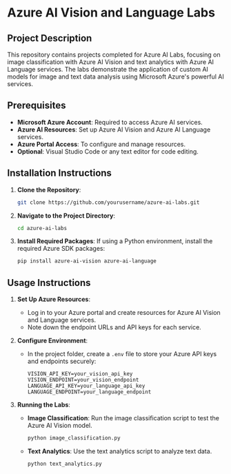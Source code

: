 # Azure AI Vision and Language Labs

## Project Description
This repository contains projects completed for Azure AI Labs, focusing on image classification with Azure AI Vision and text analytics with Azure AI Language services. The labs demonstrate the application of custom AI models for image and text data analysis using Microsoft Azure's powerful AI services.

## Prerequisites
- **Microsoft Azure Account**: Required to access Azure AI services.
- **Azure AI Resources**: Set up Azure AI Vision and Azure AI Language services.
- **Azure Portal Access**: To configure and manage resources.
- **Optional**: Visual Studio Code or any text editor for code editing.

## Installation Instructions
1. **Clone the Repository**:
   ```bash
   git clone https://github.com/yourusername/azure-ai-labs.git
   ```
2. **Navigate to the Project Directory**:
   ```bash
   cd azure-ai-labs
   ```
3. **Install Required Packages**:
   If using a Python environment, install the required Azure SDK packages:
   ```bash
   pip install azure-ai-vision azure-ai-language
   ```

## Usage Instructions
1. **Set Up Azure Resources**:
   - Log in to your Azure portal and create resources for Azure AI Vision and Language services.
   - Note down the endpoint URLs and API keys for each service.

2. **Configure Environment**:
   - In the project folder, create a `.env` file to store your Azure API keys and endpoints securely:
     ```plaintext
     VISION_API_KEY=your_vision_api_key
     VISION_ENDPOINT=your_vision_endpoint
     LANGUAGE_API_KEY=your_language_api_key
     LANGUAGE_ENDPOINT=your_language_endpoint
     ```

3. **Running the Labs**:
   - **Image Classification**: Run the image classification script to test the Azure AI Vision model.
     ```bash
     python image_classification.py
     ```
   - **Text Analytics**: Use the text analytics script to analyze text data.
     ```bash
     python text_analytics.py
     ```
